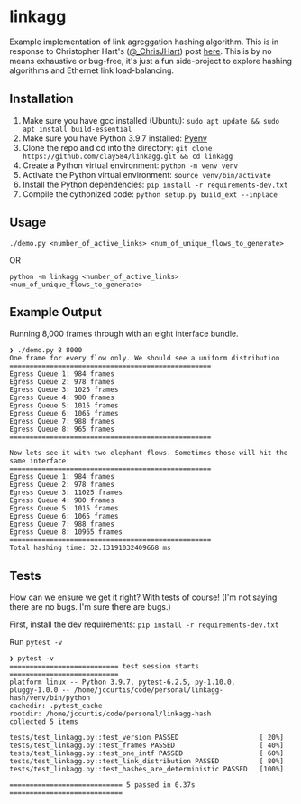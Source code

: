 # linkagg

Example implementation of link agreggation hashing algorithm. This is in response
to Christopher Hart's ([@_ChrisJHart](https://twitter.com/_ChrisJHart)) post [here](https://twitter.com/_ChrisJHart/status/1452343071484653578). This is by no means exhaustive or bug-free, it's just a fun
side-project to explore hashing algorithms and Ethernet link load-balancing.

## Installation

1. Make sure you have gcc installed (Ubuntu): `sudo apt update && sudo apt install build-essential`
2. Make sure you have Python 3.9.7 installed: [Pyenv](https://github.com/pyenv/pyenv#installation)
3. Clone the repo and cd into the directory: `git clone https://github.com/clay584/linkagg.git && cd linkagg`
4. Create a Python virtual environment: `python -m venv venv`
5. Activate the Python virtual environment: `source venv/bin/activate`
6. Install the Python dependencies: `pip install -r requirements-dev.txt`
7. Compile the cythonized code: `python setup.py build_ext --inplace`

## Usage

`./demo.py <number_of_active_links> <num_of_unique_flows_to_generate>`

OR

`python -m linkagg <number_of_active_links> <num_of_unique_flows_to_generate>`

## Example Output

Running 8,000 frames through with an eight interface bundle.

```shell
❯ ./demo.py 8 8000
One frame for every flow only. We should see a uniform distribution
==================================================
Egress Queue 1: 984 frames
Egress Queue 2: 978 frames
Egress Queue 3: 1025 frames
Egress Queue 4: 980 frames
Egress Queue 5: 1015 frames
Egress Queue 6: 1065 frames
Egress Queue 7: 988 frames
Egress Queue 8: 965 frames
==================================================

Now lets see it with two elephant flows. Sometimes those will hit the same interface
==================================================
Egress Queue 1: 984 frames
Egress Queue 2: 978 frames
Egress Queue 3: 11025 frames
Egress Queue 4: 980 frames
Egress Queue 5: 1015 frames
Egress Queue 6: 1065 frames
Egress Queue 7: 988 frames
Egress Queue 8: 10965 frames
==================================================
Total hashing time: 32.13191032409668 ms
```

## Tests

How can we ensure we get it right? With tests of course! (I'm not saying there are
no bugs. I'm sure there are bugs.)

First, install the dev requirements: `pip install -r requirements-dev.txt`

Run `pytest -v`

```shell
❯ pytest -v
=========================== test session starts ===========================
platform linux -- Python 3.9.7, pytest-6.2.5, py-1.10.0,
pluggy-1.0.0 -- /home/jccurtis/code/personal/linkagg-hash/venv/bin/python
cachedir: .pytest_cache
rootdir: /home/jccurtis/code/personal/linkagg-hash
collected 5 items

tests/test_linkagg.py::test_version PASSED                    [ 20%]
tests/test_linkagg.py::test_frames PASSED                     [ 40%]
tests/test_linkagg.py::test_one_intf PASSED                   [ 60%]
tests/test_linkagg.py::test_link_distribution PASSED          [ 80%]
tests/test_linkagg.py::test_hashes_are_deterministic PASSED   [100%]

============================ 5 passed in 0.37s ============================
```
